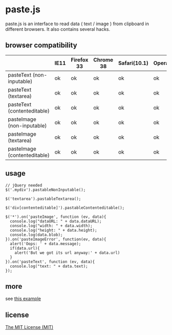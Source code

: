 paste.js
=====

paste.js is an interface to read data ( text / image ) from clipboard in different browsers. It also contains several hacks.

browser compatibility
-----

|                              | IE11 | Firefox 33 | Chrome 38 | Safari(10.1) | Opera |
|------------------------------|------|------------|-----------|--------------|-------|
| pasteText (non-inputable)    | ok   | ok         | ok        | ok           | ok    |
| pasteText (textarea)         | ok   | ok         | ok        | ok           | ok    |
| pasteText (contenteditable)  | ok   | ok         | ok        | ok           | ok    |
| pasteImage (non-inputable)   | ok   | ok         | ok        | ok           | ok    |
| pasteImage (textarea)        | ok   | ok         | ok        | ok           | ok    |
| pasteImage (contenteditable) | ok   | ok         | ok        | ok           | ok    |

usage
-----

```
// jQuery needed
$('.mydiv').pastableNonInputable();

$('textarea').pastableTextarea();

$('div[contenteditable]').pastableContenteditable();

$('*').on('pasteImage', function (ev, data){
  console.log("dataURL: " + data.dataURL);
  console.log("width: " + data.width);
  console.log("height: " + data.height);
  console.log(data.blob);
}).on('pasteImageError', function(ev, data){
  alert('Oops: ' + data.message);
  if(data.url){
    alert('But we got its url anyway:' + data.url)
  }
}).on('pasteText', function (ev, data){
  console.log("text: " + data.text);
});
```

more
-----

see [this example](http://layerssss.github.io/paste.js/)

license
-----

[The MIT License (MIT)](LICENSE)
